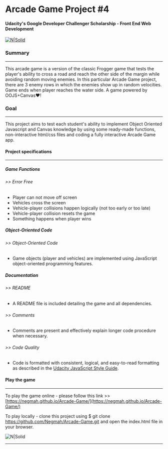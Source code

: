 ﻿# Arcade Game Project #4
#### Udacity's Google Developer Challenger Scholarship - Front End Web Development

[![N|Solid](https://www.stoddard.consulting/images/logos/Udacity_logo_small.png)](https://www.stoddard.consulting/images/logos/Udacity_logo_small.png)

### Summary
***
This arcade game is a version of the classic Frogger game that tests the player's ability to cross a road and reach the other side of the margin while avoiding random moving enemies. In this particular Arcade Game project, there are 3 enemy rows in which the enemies show up in random velocities. Game ends when player reaches the water side.
A game powered by OOJS+Canvas♥!

### Goal
***
This project aims to test each student's ability to implement Object Oriented Javascript and Canvas knowledge by using some ready-made functions, non-interactive html/css files and coding a fully interactive Arcade Game app.

#### Project specifications
***
##### Game Functions
###### >> Error Free
  - Player can not move off screen
  - Vehicles cross the screen
  - Vehicle-player collisions happen logically (not too early or too late)
  - Vehicle-player collision resets the game
  - Something happens when player wins

##### Object-Oriented Code
###### >> Object-Oriented Code
- Game objects (player and vehicles) are implemented using JavaScript object-oriented programming features.

##### Documentation
###### >> README
 - A README file is included detailing the game and all dependencies.
###### >> Comments
 - Comments are present and effectively explain longer code procedure when necessary.
###### >> Code Quality
 - Code is formatted with consistent, logical, and easy-to-read formatting as described in the [Udacity JavaScript Style Guide](http://udacity.github.io/frontend-nanodegree-styleguide/javascript.html).

#### Play the game
***
To play the game online - please follow this link >> [https://negmah.github.io/Arcade-Game/](https://negmah.github.io/Arcade-Game/)<p>
To play locally - clone this project using $ git clone https://github.com/Negmah/Arcade-Game.git and open the index.html file in your browser.


![N|Solid](http://res.cloudinary.com/negmah/image/upload/v1531404574/arcade-game-thumb.png)

***